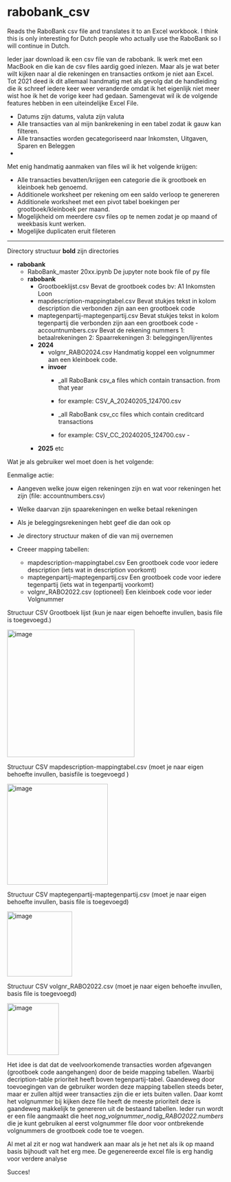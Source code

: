 # rabobank_csv
Reads the RaboBank csv file and translates it to an Excel workbook.
I think this is only interesting for Dutch people who actually use the RaboBank so I will continue in Dutch.

Ieder jaar download ik een csv file van de rabobank. Ik werk met een MacBook en die kan de csv files aardig goed inlezen. Maar als je wat beter wilt kijken naar al die rekeningen en transacties ontkom je niet aan Excel.
Tot 2021 deed ik dit allemaal handmatig met als gevolg dat de handleiding die ik schreef iedere keer weer veranderde omdat ik het eigenlijk niet meer wist hoe ik het de vorige keer had gedaan.
Samengevat wil ik de volgende features hebben in een uiteindelijke Excel File.

- Datums zijn datums, valuta zijn valuta 
- Alle transacties van al mijn bankrekening in een tabel zodat ik gauw kan filteren.
- Alle transacties worden gecategoriseerd naar Inkomsten, Uitgaven, Sparen en Beleggen
- 
Met enig handmatig aanmaken van files wil ik het volgende krijgen:
- Alle transacties bevatten/krijgen een categorie die ik grootboek en kleinboek heb genoemd.
- Additionele worksheet per rekening om een saldo verloop te genereren
- Additionele worksheet met een pivot tabel boekingen per grootboek/kleinboek per maand.
- Mogelijkheid om meerdere csv files op te nemen zodat je op maand of weekbasis kunt werken.
- Mogelijke duplicaten eruit fileteren

--------------------------------------------------------------------------------------------
Directory structuur **bold** zijn directories
- **rabobank**
	- RaboBank_master 20xx.ipynb  De jupyter note book file of py file
	- **rabobank**
		- Grootboeklijst.csv			Bevat de grootboek codes bv: A1 Inkomsten Loon 
		- mapdescription-mappingtabel.csv	Bevat stukjes tekst in kolom description die verbonden zijn aan een grootboek code
		- maptegenpartij-maptegenpartij.csv	Bevat stukjes tekst in kolom tegenpartij die verbonden zijn aan een grootboek code
                - accountnumbers.csv 			Bevat de rekening nummers 1: betaalrekeningen 2: Spaarrekeningen 3: beleggingen/lijrentes
		- **2024**
			- volgnr_RABO2024.csv		Handmatig koppel een volgnummer aan een kleinboek code. 
			- **invoer**
				- _all RaboBank csv_a files which contain transaction. from that year
				- for example: CSV_A_20240205_124700.csv
    				
				- _all RaboBank csv_cc files which contain creditcard transactions
				- for example: CSV_CC_20240205_124700.csv			- 
		- **2025** etc



Wat je als gebruiker wel moet doen is het volgende:

Eenmalige actie:

- Aangeven welke jouw eigen rekeningen zijn en wat voor rekeningen het zijn (file: accountnumbers.csv)
- Welke daarvan zijn spaarekeningen en welke betaal rekeningen
- Als je beleggingsrekeningen hebt geef die dan ook op
- Je directory structuur maken of die van mij overnemen
- Creeer mapping tabellen:

	- mapdescription-mappingtabel.csv		Een grootboek code voor iedere description (iets wat in description voorkomt)
	- maptegenpartij-maptegenpartij.csv		Een grootboek code voor iedere tegenpartij (iets wat in tegenpartij voorkomt)
  	- volgnr_RABO2022.csv	(optioneel)		Een kleinboek code voor ieder Volgnummer 
		
Structuur CSV Grootboek lijst (kun je naar eigen behoefte invullen, basis file is toegevoegd.)

<img width="296" alt="image" src="https://user-images.githubusercontent.com/73278171/153902978-2462cab3-9441-4e9d-af9e-5c091b932fb3.png">

Structuur CSV mapdescription-mappingtabel.csv  (moet je naar eigen behoefte invullen, basisfile is toegevoegd )

<img width="234" alt="image" src="https://user-images.githubusercontent.com/73278171/153903577-e9de77ff-e2ae-4718-a1e5-dbfbf3e5f7c4.png">

Structuur CSV maptegenpartij-maptegenpartij.csv  (moet je naar eigen behoefte invullen, basis file is toegevoegd)

<img width="151" alt="image" src="https://user-images.githubusercontent.com/73278171/153903775-d06a7a8b-1625-40ce-a513-bce2f4974767.png">


Structuur CSV volgnr_RABO2022.csv  (moet je naar eigen behoefte invullen, basis file is toegevoegd)	

<img width="120" alt="image" src="https://user-images.githubusercontent.com/73278171/153904320-86b2d5d5-5b8f-4b84-8c28-ddf984617eee.png">
	
	
Het idee is dat dat de veelvoorkomende transacties worden afgevangen (grootboek code aangehangen) door de beide mapping tabellen. Waarbij decription-table prioriteit heeft boven tegenpartij-tabel.
Gaandeweg door toevoegingen van de gebruiker worden deze mapping tabellen steeds beter, maar er zullen altijd weer transacties zijn die er iets buiten vallen.
Daar komt het volgnummer bij kijken deze file heeft de meeste prioriteit deze is gaandeweg makkelijk te genereren uit de bestaand tabellen.
Ieder run wordt er een file aangmaakt die heet _nog_volgnummer_nodig_RABO2022.numbers_ die je kunt gebruiken al eerst volgnummer file door voor ontbrekende volgnummers de grootboek code toe te voegen.

Al met al zit er nog wat handwerk aan maar als je het net als ik op maand basis bijhoudt valt het erg mee.
De gegenereerde excel file is erg handig voor verdere analyse 

Succes!



